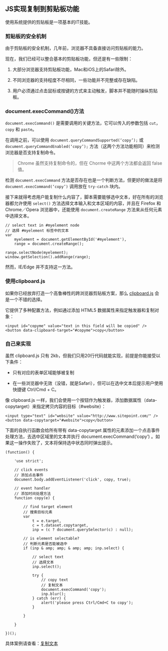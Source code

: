JS实现复制到剪贴板功能
---

使用系统提供的剪贴板是一项基本的IT技能。


### 剪贴板的安全机制
由于剪贴板的安全机制，几年前，浏览器不具备直接访问剪贴板的能力。

现在，我们已经可以整合基本的剪贴板功能，但还是有一些限制：
1. 大部分浏览器支持剪贴板功能，Mac和iOS上的Safari除外。

2. 不同浏览器的支持程度不尽相同，一些功能并不完整或存在缺陷。

3. 用户必须通过点击鼠标或按键的方式来主动触发，脚本并不能随时操纵剪贴板。


### document.execCommand()方法
`document.execCommand()` 是需要调用的关键方法，它可以传入的参数包括 `cut`，`copy` 和 `paste`。

在调用之前，可以使用 `document.queryCommandSupported(‘copy’);` 或 `document.queryCommandEnabled(‘copy’);` 方法（这两个方法功能相同）来检测浏览器是否支持复制命令。

> Chrome 虽然支持复制命令的，但在 Chorme 中这两个方法都会返回 false 值。

检测 `document.execCommand` 方法是否存在也是一个判断方法，但更好的做法是将 `document.execCommand(‘copy’)` 调用放在 `try-catch` 块内。

接下来就得考虑用户能复制什么内容了，脚本需要能够选中文本，好在所有的浏览器都允许使用 `select()` 方法选择文本输入和文本区域的内容，并且在 Firefox 和 Chrome／Opera 浏览器中，还能使用 `document.createRange` 方法来从任何元素中选择文本。
```
// select text in #myelement node
// 选择 #myelement 标签中的文本
var
    myelement = document.getElementById('#myelement'),
    range = document.createRange();

range.selectNode(myelement);
window.getSelection().addRange(range);
```

然而，IE/Edge 并不支持这一方法。


### 使用clipboard.js
如果你已经放弃打造一个高鲁棒性的跨浏览器剪贴板方案，那么 [clipboard.js](https://github.com/zenorocha/clipboard.js.git) 会是一个不错的选择。

它提供了多种配置方法，例如通过添加 HTML5 数据属性来指定触发器和复制对象：
```
<input id="copyme" value="text in this field will be copied" />
<button data-clipboard-target="#copyme">copy</button>
```


### 自己来实现
虽然 clipboard.js 只有 2kb，但我们只用20行代码就能实现，前提是你能接受以下条件：
- 只有对应的表单区域能够被复制

- 在一些浏览器中无效（没错，就是Safari），但可以在选中文本后提示用户使用快捷键 Ctrl/Cmd + C。

像 clipboard.js 一样，我们会使用一个按钮作为触发器，添加数据属性（data-copytarget）来指定拷贝内容的目标（#website）：
```
<input type="text" id="website" value="http://www.sitepoint.com/" />
<button data-copytarget="#website">copy</button>
```

下面的自执行函数会给所有带有 data-copytarget 属性的元素添加一个点击事件处理方法，去选中区域里的文本并执行 document.execCommand(‘copy’) 。如果这一操作失败了，文本将保持选中状态同时弹出提示。
```
(function() {

    'use strict';

    // click events
    // 添加点击事件
    document.body.addEventListener('click', copy, true);

    // event handler
    // 添加时间处理方法
    function copy(e) {

        // find target element
        // 搜索目标元素
        var
            t = e.target,
            c = t.dataset.copytarget,
            inp = (c ? document.querySelector(c) : null);

        // is element selectable?
        // 判断元素是否能被选中
        if (inp & amp; amp; & amp; amp; inp.select) {

            // select text
            // 选择文本
            inp.select();

            try {
                // copy text
                // 复制文本
                document.execCommand('copy');
                inp.blur();
            } catch (err) {
                alert('please press Ctrl/Cmd+C to copy');
            }

        }

    }

})();
```

具体案例请查看：[复制文本](https://jsfiddle.net/5fxtuvvj/)
